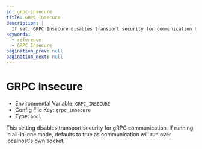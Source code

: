 ```yaml
---
id: grpc-insecure
title: GRPC Insecure
description: |
  If set, GRPC Insecure disables transport security for communication between the proxy and authorize components.
keywords:
  - reference
  - GRPC Insecure
pagination_prev: null
pagination_next: null
---
```


# GRPC Insecure

- Environmental Variable: `GRPC_INSECURE`
- Config File Key: `grpc_insecure`
- Type: `bool`

This setting disables transport security for gRPC communication. If running in all-in-one mode, defaults to true as communication will run over localhost's own socket.
